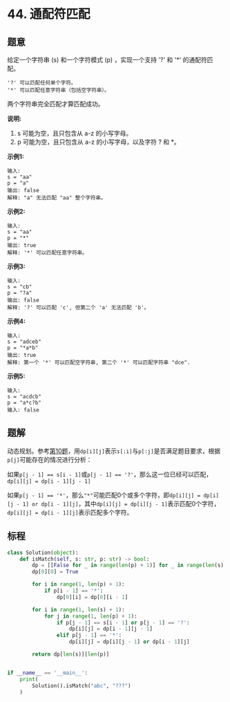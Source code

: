 # 44. 通配符匹配

## 题意

给定一个字符串 (s) 和一个字符模式 (p) ，实现一个支持 '?' 和 '*' 的通配符匹配。
```
'?' 可以匹配任何单个字符。
'*' 可以匹配任意字符串（包括空字符串）。
```
两个字符串完全匹配才算匹配成功。

**说明:**

1.  s 可能为空，且只包含从 a-z 的小写字母。
2.  p 可能为空，且只包含从 a-z 的小写字母，以及字符 ? 和 *。

**示例1:**

```
输入:
s = "aa"
p = "a"
输出: false
解释: "a" 无法匹配 "aa" 整个字符串。
```

**示例2:**

```
输入:
s = "aa"
p = "*"
输出: true
解释: '*' 可以匹配任意字符串。
```

**示例3:**

```
输入:
s = "cb"
p = "?a"
输出: false
解释: '?' 可以匹配 'c', 但第二个 'a' 无法匹配 'b'。
```

**示例4:**

```
输入:
s = "adceb"
p = "*a*b"
输出: true
解释: 第一个 '*' 可以匹配空字符串, 第二个 '*' 可以匹配字符串 "dce".
```

**示例5:**

```
输入:
s = "acdcb"
p = "a*c?b"
输入: false
```


## 题解

动态规划。参考[第10题](https://github.com/hexsix/LeetCodeCN-Solutions/tree/master/Algorithms/0010.is-match)，用`dp[i][j]`表示`s[:i]`与`p[:j]`是否满足题目要求，根据`p[j]`可能存在的情况进行分析：

如果`p[j - 1] == s[i - 1]`或`p[j - 1] == '?'`，那么这一位已经可以匹配，`dp[i][j] = dp[i - 1][j - 1]`

如果`p[j - 1] == '*'`，那么`"*"`可能匹配0个或多个字符，即`dp[i][j] = dp[i][j - 1] or dp[i - 1][j]`，其中`dp[i][j] = dp[i][j - 1]`表示匹配0个字符，`dp[i][j] = dp[i - 1][j]`表示匹配多个字符。


## 标程

```python
class Solution(object):
    def isMatch(self, s: str, p: str) -> bool:
        dp = [[False for _ in range(len(p) + 1)] for _ in range(len(s) + 1)]
        dp[0][0] = True

        for i in range(1, len(p) + 1):
            if p[i - 1] == '*':
                dp[0][i] = dp[0][i - 1]

        for i in range(1, len(s) + 1):
            for j in range(1, len(p) + 1):
                if p[j - 1] == s[i - 1] or p[j - 1] == '?':
                    dp[i][j] = dp[i - 1][j - 1]
                elif p[j - 1] == '*':
                    dp[i][j] = dp[i][j - 1] or dp[i - 1][j]

        return dp[len(s)][len(p)]


if __name__ == '__main__':
    print(
        Solution().isMatch("abc", "???")
    )

```
